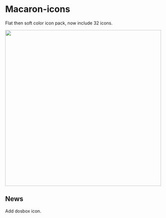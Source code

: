 # Macaron-icons
Flat then soft color icon pack, now include 32 icons.

<img src="https://github.com/goescat/Macaron-icons/blob/master/macaronicon.png" width="500">  

## News
Add dosbox icon.
